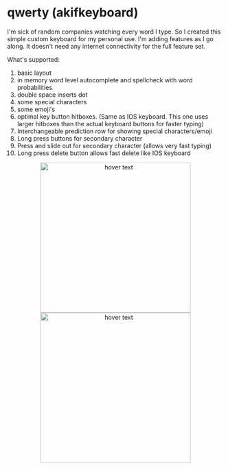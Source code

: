 # qwerty (akifkeyboard)

I'm sick of random companies watching every word I type. So I created this simple custom keyboard for my personal use. I'm adding features as I go along. It doesn't need any internet connectivity for the full feature set. 

What's supported:
1. basic layout
2. in memory word level autocomplete and spellcheck with word probabilities 
3. double space inserts dot
4. some special characters
5. some emoji's
6. optimal key button hitboxes. (Same as IOS keyboard. This one uses larger hitboxes than the actual keyboard buttons for faster typing)
7. Interchangeable prediction row for showing special characters/emoji
8. Long press buttons for secondary character
9. Press and slide out for secondary character (allows very fast typing)
10. Long press delete button allows fast delete like IOS keyboard 

<p align="center">
  <img src="https://github.com/cemheren/akifkeyboard/blob/master/SS.png" width="350" title="hover text">
  <img src="https://github.com/cemheren/akifkeyboard/blob/master/SS2.png" width="350" title="hover text">
</p>

